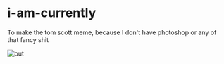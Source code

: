 # i-am-currently
To make the tom scott meme, because I don't have photoshop or any of that fancy shit

![out](https://github.com/Mindgamesnl/i-am-currently/assets/10709682/3d98f42b-16f2-4116-b7df-38d4b00784a3)
